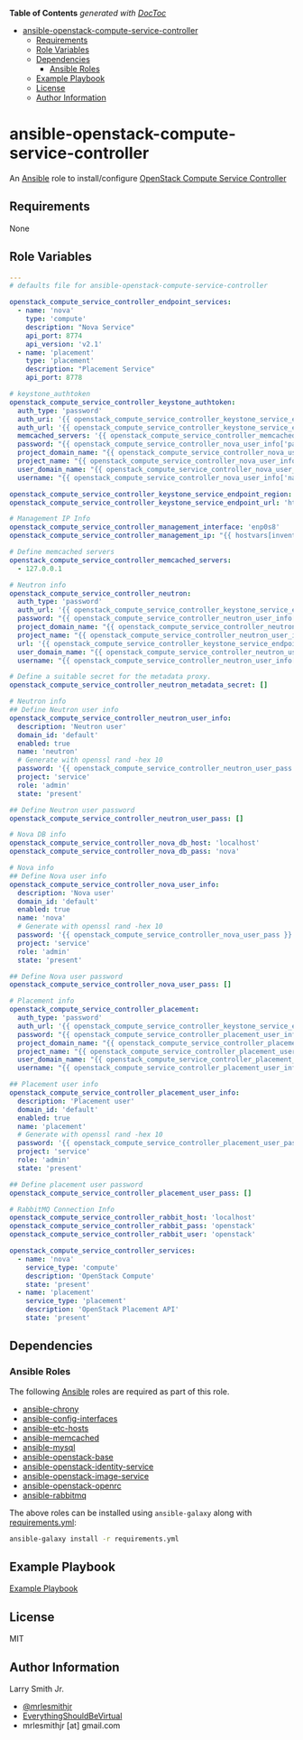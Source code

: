 <!-- START doctoc generated TOC please keep comment here to allow auto update -->

<!-- DON'T EDIT THIS SECTION, INSTEAD RE-RUN doctoc TO UPDATE -->

**Table of Contents**  _generated with [DocToc](https://github.com/thlorenz/doctoc)_

-   [ansible-openstack-compute-service-controller](#ansible-openstack-compute-service-controller)
    -   [Requirements](#requirements)
    -   [Role Variables](#role-variables)
    -   [Dependencies](#dependencies)
        -   [Ansible Roles](#ansible-roles)
    -   [Example Playbook](#example-playbook)
    -   [License](#license)
    -   [Author Information](#author-information)

<!-- END doctoc generated TOC please keep comment here to allow auto update -->

# ansible-openstack-compute-service-controller

An [Ansible](https://www.ansible.com) role to install/configure
[OpenStack Compute Service Controller](https://docs.openstack.org/ocata/install-guide-ubuntu/nova-controller-install.html)

## Requirements

None

## Role Variables

```yaml
---
# defaults file for ansible-openstack-compute-service-controller

openstack_compute_service_controller_endpoint_services:
  - name: 'nova'
    type: 'compute'
    description: "Nova Service"
    api_port: 8774
    api_version: 'v2.1'
  - name: 'placement'
    type: 'placement'
    description: "Placement Service"
    api_port: 8778

# keystone_authtoken
openstack_compute_service_controller_keystone_authtoken:
  auth_type: 'password'
  auth_uri: '{{ openstack_compute_service_controller_keystone_service_endpoint_url }}:5000'
  auth_url: '{{ openstack_compute_service_controller_keystone_service_endpoint_url }}:35357'
  memcached_servers: '{{ openstack_compute_service_controller_memcached_servers }}'
  password: "{{ openstack_compute_service_controller_nova_user_info['password'] }}"
  project_domain_name: "{{ openstack_compute_service_controller_nova_user_info['domain_id'] }}"
  project_name: "{{ openstack_compute_service_controller_nova_user_info['project'] }}"
  user_domain_name: "{{ openstack_compute_service_controller_nova_user_info['domain_id'] }}"
  username: "{{ openstack_compute_service_controller_nova_user_info['name'] }}"

openstack_compute_service_controller_keystone_service_endpoint_region: 'RegionOne'
openstack_compute_service_controller_keystone_service_endpoint_url: 'http://{{ ansible_hostname }}'

# Management IP Info
openstack_compute_service_controller_management_interface: 'enp0s8'
openstack_compute_service_controller_management_ip: "{{ hostvars[inventory_hostname]['ansible_'+openstack_compute_service_controller_management_interface]['ipv4']['address'] }}"

# Define memcached servers
openstack_compute_service_controller_memcached_servers:
  - 127.0.0.1

# Neutron info
openstack_compute_service_controller_neutron:
  auth_type: 'password'
  auth_url: '{{ openstack_compute_service_controller_keystone_service_endpoint_url }}:35357'
  password: "{{ openstack_compute_service_controller_neutron_user_info['password'] }}"
  project_domain_name: "{{ openstack_compute_service_controller_neutron_user_info['domain_id'] }}"
  project_name: "{{ openstack_compute_service_controller_neutron_user_info['project'] }}"
  url: '{{ openstack_compute_service_controller_keystone_service_endpoint_url }}:9696'
  user_domain_name: "{{ openstack_compute_service_controller_neutron_user_info['domain_id'] }}"
  username: "{{ openstack_compute_service_controller_neutron_user_info['name'] }}"

# Define a suitable secret for the metadata proxy.
openstack_compute_service_controller_neutron_metadata_secret: []

# Neutron info
## Define Neutron user info
openstack_compute_service_controller_neutron_user_info:
  description: 'Neutron user'
  domain_id: 'default'
  enabled: true
  name: 'neutron'
  # Generate with openssl rand -hex 10
  password: '{{ openstack_compute_service_controller_neutron_user_pass }}'
  project: 'service'
  role: 'admin'
  state: 'present'

## Define Neutron user password
openstack_compute_service_controller_neutron_user_pass: []

# Nova DB info
openstack_compute_service_controller_nova_db_host: 'localhost'
openstack_compute_service_controller_nova_db_pass: 'nova'

# Nova info
## Define Nova user info
openstack_compute_service_controller_nova_user_info:
  description: 'Nova user'
  domain_id: 'default'
  enabled: true
  name: 'nova'
  # Generate with openssl rand -hex 10
  password: '{{ openstack_compute_service_controller_nova_user_pass }}'
  project: 'service'
  role: 'admin'
  state: 'present'

## Define Nova user password
openstack_compute_service_controller_nova_user_pass: []

# Placement info
openstack_compute_service_controller_placement:
  auth_type: 'password'
  auth_url: '{{ openstack_compute_service_controller_keystone_service_endpoint_url }}:35357/v3'
  password: "{{ openstack_compute_service_controller_placement_user_info['password'] }}"
  project_domain_name: "{{ openstack_compute_service_controller_placement_user_info['domain_id'] }}"
  project_name: "{{ openstack_compute_service_controller_placement_user_info['project'] }}"
  user_domain_name: "{{ openstack_compute_service_controller_placement_user_info['domain_id'] }}"
  username: "{{ openstack_compute_service_controller_placement_user_info['name'] }}"

## Placement user info
openstack_compute_service_controller_placement_user_info:
  description: 'Placement user'
  domain_id: 'default'
  enabled: true
  name: 'placement'
  # Generate with openssl rand -hex 10
  password: '{{ openstack_compute_service_controller_placement_user_pass }}'
  project: 'service'
  role: 'admin'
  state: 'present'

## Define placement user password
openstack_compute_service_controller_placement_user_pass: []

# RabbitMQ Connection Info
openstack_compute_service_controller_rabbit_host: 'localhost'
openstack_compute_service_controller_rabbit_pass: 'openstack'
openstack_compute_service_controller_rabbit_user: 'openstack'

openstack_compute_service_controller_services:
  - name: 'nova'
    service_type: 'compute'
    description: 'OpenStack Compute'
    state: 'present'
  - name: 'placement'
    service_type: 'placement'
    description: 'OpenStack Placement API'
    state: 'present'
```

## Dependencies

### Ansible Roles

The following [Ansible](https://www.ansible.com) roles are required as part of
this role.

-   [ansible-chrony](https://github.com/mrlesmithjr/ansible-chrony)
-   [ansible-config-interfaces](https://github.com/mrlesmithjr/ansible-config-interfaces)
-   [ansible-etc-hosts](https://github.com/mrlesmithjr/ansible-etc-hosts)
-   [ansible-memcached](https://github.com/mrlesmithjr/ansible-memcached)
-   [ansible-mysql](https://github.com/mrlesmithjr/ansible-mysql)
-   [ansible-openstack-base](https://github.com/mrlesmithjr/ansible-openstack-base)
-   [ansible-openstack-identity-service](https://github.com/mrlesmithjr/ansible-openstack-identity-service)
-   [ansible-openstack-image-service](https://github.com/mrlesmithjr/ansible-openstack-image-service)
-   [ansible-openstack-openrc](https://github.com/mrlesmithjr/ansible-openstack-openrc)
-   [ansible-rabbitmq](https://github.com/mrlesmithjr/ansible-rabbitmq)

The above roles can be installed using `ansible-galaxy` along with [requirements.yml](./requirements.yml):

```bash
ansible-galaxy install -r requirements.yml
```

## Example Playbook

[Example Playbook](./playbook.yml)

## License

MIT

## Author Information

Larry Smith Jr.

-   [@mrlesmithjr](https://www.twitter.com/mrlesmithjr)
-   [EverythingShouldBeVirtual](http://www.everythingshouldbevirtual.com)
-   mrlesmithjr [at] gmail.com
